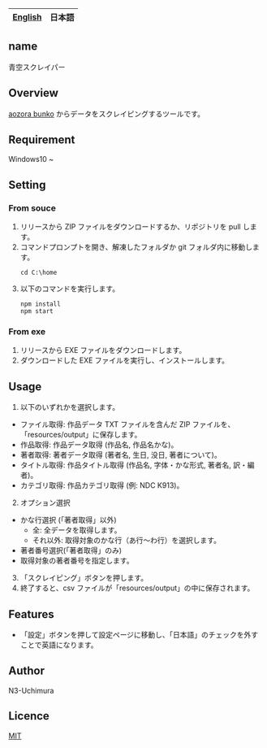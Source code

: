 <table>
	<thead>
    	<tr>
      		<th style="text-align:center"><a href="README.md">English</a></th>
      		<th style="text-align:center">日本語</th>
    	</tr>
  	</thead>
</table>

## name

青空スクレイパー

## Overview

[aozora bunko](https://www.aozora.gr.jp/) からデータをスクレイピングするツールです。

## Requirement

Windows10 ~

## Setting

### From souce

1. リリースから ZIP ファイルをダウンロードするか、リポジトリを pull します。
2. コマンドプロンプトを開き、解凍したフォルダか git フォルダ内に移動します。
   ```
   cd C:\home
   ```
3. 以下のコマンドを実行します。
   ```
   npm install
   npm start
   ```

### From exe

1. リリースから EXE ファイルをダウンロードします。
2. ダウンロードした EXE ファイルを実行し、インストールします。

## Usage

1. 以下のいずれかを選択します。

- ファイル取得: 作品データ TXT ファイルを含んだ ZIP ファイルを、「resources/output」に保存します。
- 作品取得: 作品データ取得 (作品名, 作品名かな)。
- 著者取得: 著者データ取得 (著者名, 生日, 没日, 著者について)。
- タイトル取得: 作品タイトル取得 (作品名, 字体・かな形式, 著者名, 訳・編者)。
- カテゴリ取得: 作品カテゴリ取得 (例: NDC K913)。

2. オプション選択

- かな行選択 (「著者取得」以外)
  - 全: 全データを取得します。
  - それ以外: 取得対象のかな行（あ行～わ行）を選択します。
- 著者番号選択(「著者取得」のみ)
- 取得対象の著者番号を指定します。

3. 「スクレイピング」ボタンを押します。
4. 終了すると、csv ファイルが「resources/output」の中に保存されます。

## Features

- 「設定」ボタンを押して設定ページに移動し、「日本語」のチェックを外すことで英語になります。

## Author

N3-Uchimura

## Licence

[MIT](https://mit-license.org/)
